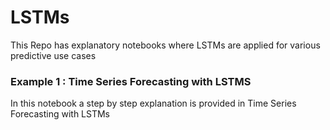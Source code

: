 # LSTMs
This Repo has explanatory notebooks where LSTMs are applied for various predictive use cases 


### Example 1 :  Time Series Forecasting with LSTMS
In this notebook a step by step explanation is provided in Time Series Forecasting with LSTMs
